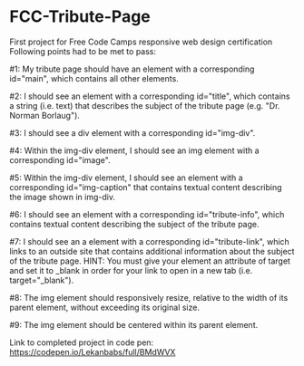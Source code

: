 # FCC-Tribute-Page
First project for Free Code Camps responsive web design certification
Following points had to be met to pass:

#1: My tribute page should have an element with a corresponding id="main", which contains all other elements.

#2: I should see an element with a corresponding id="title", which contains a string (i.e. text) that describes the subject of the tribute page (e.g. "Dr. Norman Borlaug").

#3: I should see a div element with a corresponding id="img-div".

#4: Within the img-div element, I should see an img element with a corresponding id="image".

#5: Within the img-div element, I should see an element with a corresponding id="img-caption" that contains textual content describing the image shown in img-div.

#6: I should see an element with a corresponding id="tribute-info", which contains textual content describing the subject of the tribute page.

#7: I should see an a element with a corresponding id="tribute-link", which links to an outside site that contains additional information about the subject of the tribute page. HINT: You must give your element an attribute of target and set it to _blank in order for your link to open in a new tab (i.e. target="_blank").

#8: The img element should responsively resize, relative to the width of its parent element, without exceeding its original size.

#9: The img element should be centered within its parent element.

Link to completed project in code pen: https://codepen.io/Lekanbabs/full/BMdWVX
